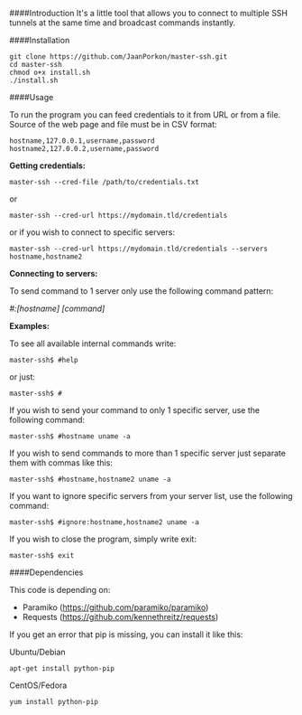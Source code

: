 ####Introduction
It's a little tool that allows you to connect to multiple SSH tunnels at the same time and broadcast commands instantly.

####Installation

```
git clone https://github.com/JaanPorkon/master-ssh.git
cd master-ssh
chmod o+x install.sh
./install.sh
```

####Usage

To run the program you can feed credentials to it from URL or from a file. Source of the web page and file must be in CSV format:

```
hostname,127.0.0.1,username,password
hostname2,127.0.0.2,username,password
```

**Getting credentials:**

`master-ssh --cred-file /path/to/credentials.txt`

or

`master-ssh --cred-url https://mydomain.tld/credentials`

or if you wish to connect to specific servers:

`master-ssh --cred-url https://mydomain.tld/credentials --servers hostname,hostname2`

**Connecting to servers:**

To send command to 1 server only use the following command pattern:

_#:[hostname] [command]_

**Examples:**

To see all available internal commands write:

`master-ssh$ #help`

or just:

`master-ssh$ #`

If you wish to send your command to only 1 specific server, use the following command:

`master-ssh$ #hostname uname -a`

If you wish to send commands to more than 1 specific server just separate them with commas like this:

`master-ssh$ #hostname,hostname2 uname -a`

If you want to ignore specific servers from your server list, use the following command:

`master-ssh$ #ignore:hostname,hostname2 uname -a`

If you wish to close the program, simply write exit:

`master-ssh$ exit`

####Dependencies

This code is depending on:
* Paramiko (https://github.com/paramiko/paramiko)
* Requests (https://github.com/kennethreitz/requests)

If you get an error that pip is missing, you can install it like this:

Ubuntu/Debian
```
apt-get install python-pip
```

CentOS/Fedora
```
yum install python-pip
```